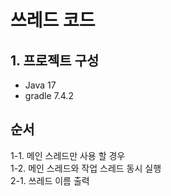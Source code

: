 # 쓰레드 코드
## 1. 프로젝트 구성
- Java 17
- gradle 7.4.2

## 순서
1-1. 메인 스레드만 사용 할 경우  
1-2. 메인 스레드와 작업 스레드 동시 실행  
2-1. 쓰레드 이름 출력  